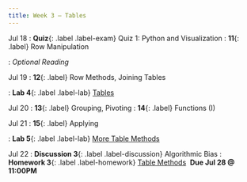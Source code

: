 ```yaml
---
title: Week 3 — Tables
---
```


Jul 18
: **Quiz**{: .label .label-exam} Quiz 1: Python and Visualization
: **11**{: .label} Row Manipulation
  <!--: [Slides](#) &#8226; [Code](#)-->
: *Optional Reading*

Jul 19
: **12**{: .label} Row Methods, Joining Tables
  <!--: [Slides](#) &#8226; [Code](#)-->
: **Lab 4**{: .label .label-lab} [Tables](#)

Jul 20
: **13**{: .label} Grouping, Pivoting
: **14**{: .label} Functions (I)
  <!--: [Slides](#) &#8226; [Code](#)-->

Jul 21
: **15**{: .label} Applying
  <!--: [Slides](#) &#8226; [Code](#)-->
: **Lab 5**{: .label .label-lab} [More Table Methods](#)

Jul 22
: **Discussion 3**{: .label .label-discussion} Algorithmic Bias
: **Homework 3**{: .label .label-homework} [Table Methods](#) &nbsp;**Due Jul 28 @ 11:00PM**
